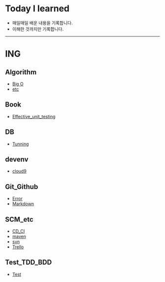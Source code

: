 # Today I learned
- 매일매일 배운 내용을 기록합니다. 
- 이해한 것까지만 기록합니다.

---------------
# ING

## Algorithm
- [Big O](Algorithm/BigO.md)
- [etc](Algorithm/etc.md)

## Book
- [Effective_unit_testing](Book/Effective_unit_testing.md)

## DB
- [Tunning](DB/Tunning.md)

## devenv
- [cloud9](devenv/cloud9.md)

## Git_Github
- [Error](Git_Github/Error.md)
- [Markdown](Git_Github/Markdown.md)

## SCM_etc
- [CD_CI](SCM_etc/CD_CI.md)
- [maven](SCM_etc/maven.md)
- [svn](SCM_etc/svn.md)
- [Trello](SCM_etc/Trello.md)

## Test_TDD_BDD
- [Test](Test_TDD_BDD/Test.md)